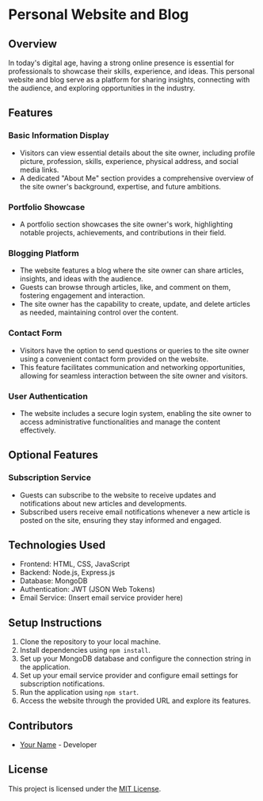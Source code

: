 
# Personal Website and Blog

## Overview

In today's digital age, having a strong online presence is essential for professionals to showcase their skills, experience, and ideas. This personal website and blog serve as a platform for sharing insights, connecting with the audience, and exploring opportunities in the industry.

## Features

### Basic Information Display
- Visitors can view essential details about the site owner, including profile picture, profession, skills, experience, physical address, and social media links.
- A dedicated "About Me" section provides a comprehensive overview of the site owner's background, expertise, and future ambitions.

### Portfolio Showcase
- A portfolio section showcases the site owner's work, highlighting notable projects, achievements, and contributions in their field.

### Blogging Platform
- The website features a blog where the site owner can share articles, insights, and ideas with the audience.
- Guests can browse through articles, like, and comment on them, fostering engagement and interaction.
- The site owner has the capability to create, update, and delete articles as needed, maintaining control over the content.

### Contact Form
- Visitors have the option to send questions or queries to the site owner using a convenient contact form provided on the website.
- This feature facilitates communication and networking opportunities, allowing for seamless interaction between the site owner and visitors.

### User Authentication
- The website includes a secure login system, enabling the site owner to access administrative functionalities and manage the content effectively.

## Optional Features

### Subscription Service
- Guests can subscribe to the website to receive updates and notifications about new articles and developments.
- Subscribed users receive email notifications whenever a new article is posted on the site, ensuring they stay informed and engaged.

## Technologies Used

- Frontend: HTML, CSS, JavaScript
- Backend: Node.js, Express.js
- Database: MongoDB
- Authentication: JWT (JSON Web Tokens)
- Email Service: (Insert email service provider here)

## Setup Instructions

1. Clone the repository to your local machine.
2. Install dependencies using `npm install`.
3. Set up your MongoDB database and configure the connection string in the application.
4. Set up your email service provider and configure email settings for subscription notifications.
5. Run the application using `npm start`.
6. Access the website through the provided URL and explore its features.

## Contributors

- [Your Name](https://github.com/yourusername) - Developer

## License

This project is licensed under the [MIT License](LICENSE).

